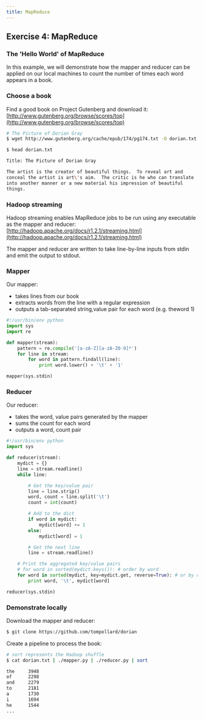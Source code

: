 ```yaml
---
title: MapReduce
---
```


## Exercise 4: MapReduce

### The 'Hello World' of MapReduce

In this example, we will demonstrate how the mapper and reducer can be applied on our local machines to count the number of times each word appears in a book.

### Choose a book

Find a good book on Project Gutenberg and download it:
[http://www.gutenberg.org/browse/scores/top](http://www.gutenberg.org/browse/scores/top)

``` bash
# The Picture of Dorian Gray
$ wget http://www.gutenberg.org/cache/epub/174/pg174.txt -O dorian.txt
```

``` bash
$ head dorian.txt

Title: The Picture of Dorian Gray

The artist is the creator of beautiful things.  To reveal art and
conceal the artist is art\'s aim.  The critic is he who can translate
into another manner or a new material his impression of beautiful
things.
```

### Hadoop streaming

Hadoop streaming enables MapReduce jobs to be run using any executable as the mapper and reducer:
[http://hadoop.apache.org/docs/r1.2.1/streaming.html](http://hadoop.apache.org/docs/r1.2.1/streaming.html)

The mapper and reducer are written to take line-by-line inputs from stdin and emit the output to stdout.

### Mapper

Our mapper:

- takes lines from our book
- extracts words from the line with a regular expression
- outputs a tab-separated string,value pair for each word (e.g. theword  1)

``` python
#!/usr/bin/env python
import sys
import re

def mapper(stream):
    pattern = re.compile('[a-zA-Z][a-zA-Z0-9]*')
    for line in stream:
        for word in pattern.findall(line):
            print word.lower() + '\t' + '1'

mapper(sys.stdin)
```

### Reducer

Our reducer:

- takes the word, value pairs generated by the mapper
- sums the count for each word
- outputs a word, count pair

``` python
#!/usr/bin/env python
import sys

def reducer(stream):
    mydict = {}
    line = stream.readline()
    while line:

        # Get the key/value pair
        line = line.strip()
        word, count = line.split('\t')
        count = int(count)

        # Add to the dict
        if word in mydict:
            mydict[word] += 1
        else:
            mydict[word] = 1

        # Get the next line
        line = stream.readline()

    # Print the aggregated key/value pairs
    # for word in sorted(mydict.keys()): # order by word
    for word in sorted(mydict, key=mydict.get, reverse=True): # or by count
        print word, '\t', mydict[word]

reducer(sys.stdin)
```

### Demonstrate locally

Download the mapper and reducer:

``` bash
$ git clone https://github.com/tompollard/dorian
```

Create a pipeline to process the book:

``` bash
# sort represents the Hadoop shuffle
$ cat dorian.txt | ./mapper.py | ./reducer.py | sort

the     3948
of      2298
and     2279
to      2181
a       1730
i       1694
he      1544
...
```
